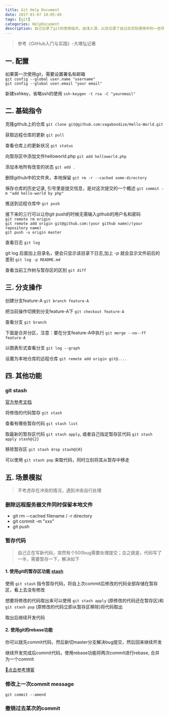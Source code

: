 ```yaml
---
title: Git Help Document
date: 2017-01-07 18:05:49
tags: [git]
categories: HelpDocument
description: 自己记录了git的常用指令，由浅入深，以及记录了自己在实际使用中的一些场景的解决方案
---
```


> 参考《GitHub入门与实践》-大塚弘记著

## 一. 配置

如果第一次使用git，需要设置署名和邮箱  
`git config --global user.name "username"`  
`git config --global user.email "your email"`  

新建sshkey，省略ssh的使用  `ssh-keygen -t rsa -C "youremail"`

## 二. 基础指令

克隆github上的仓库   `git clone git@github.com:vagabondize/Hello-World.git`

获取远程仓库的更新 `git pull`

查看仓库上的更新状况 `git status`  

向暂存区中添加文件helloworld.php `git add helloworld.php`

添加本地所有改变的状态 `git add .`

删除github中的文件夹，本地保留 `git rm -r --cached some-directory`  

保存仓库的历史记录, 引号里是提交信息，是对这次提交的一个概述 `git commit -m "add hello-world by php"`

推送到远程仓库中 `git push`

接下来的三行可以让你git push的时候无需输入github的用户名和密码  
`git remote rm origin`  
`git remote add origin git@github.com:(your github name)/(your repository name)`  
`git push -u origin master`  

查看日志 `git log`
  
git log 后面加上目录名，便会只显示该目录下日志,加上 -p 就会显示文件前后的差别 `git log -p README.md`

查看当前工作树与暂存区的区别 `git diff`  

## 三. 分支操作

创建分支feature-A `git branch feature-A`  

把当前操作切换到分支feature-A下 `git checkout feature-A`

查看分支 `git branch`

下面是合并分区，注意：要在分支feature-A中执行 `git merge --no--ff feature-A`

以图表形式查看分支 `git log --graph`

设置为本地仓库的远程仓库 `git remote add origin git@....`

## 四. 其他功能

### git stash

[官方参考文档](https://git-scm.com/book/zh/v1/Git-%E5%B7%A5%E5%85%B7-%E5%82%A8%E8%97%8F%EF%BC%88Stashing%EF%BC%89)

将修改的代码暂存 `git stash`

查看有哪些暂存代码 `git stash list`

取最新的暂存区代码 `git stash apply`, 或者自己指定暂存区代码 `git stash apply stash@{2}`

移除暂存区 `git stash drop stash@{0}`

可以使用 `git stash pop` 来取代码，同时立刻将其从暂存中移走

## 五. 场景模拟

> 不考虑存在冲突的情况，遇到冲突自行处理

### 删除远程服务器文件同时保留本地文件

* git rm --cached filename / -r directory
* git commit -m "xxx"
* git push

### 暂存代码

> 自己正在写新代码，突然有个500bug需要处理提交；总之就是，代码写了一半，需要暂存一下，解决如下

#### 1. 使用git的暂存区功能 [stash](https://git-scm.com/book/zh/v1/Git-%E5%B7%A5%E5%85%B7-%E5%82%A8%E8%97%8F%EF%BC%88Stashing%EF%BC%89)

使用 `git stash` 指令暂存代码，将自上次commit后修改的代码全部存储在暂存区，看上去没有修改

想要将修改的代码取出来可以使用 `git stash apply` (原修改的代码还在暂存区)和 `git stash pop` (原修改的代码立即从暂存区移除)将代码取出

取出后继续开发代码

#### 2. 使用git的rebase功能

你可以就先commit代码，然后新切master分支解决bug提交，然后回来继续开发

继续开发完成后commit代码，使用rebase功能将两次commit进行rebase, 合并为一个commit

[点击参考博客](https://www.jianshu.com/p/964de879904a)

### 修改上一次commit message

`git commit --amend`

### 撤销过去某次的commit
